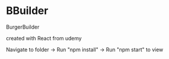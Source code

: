 # BBuilder
BurgerBuilder

created with React from udemy

Navigate to folder -> Run "npm install" -> Run "npm start" to view
